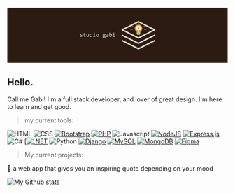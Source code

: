 ![ ](studio-gabi-header.png)

## Hello.

Call me Gabi! I'm a full stack developer, and lover of great design. I'm here to learn and get good.  

> my current tools:

![HTML](https://img.shields.io/badge/HTML5-E34F26?style=for-the-badge&logo=html5&logoColor=white)
![CSS](https://img.shields.io/badge/CSS3-1572B6?style=for-the-badge&logo=css3&logoColor=white)
[![Bootstrap](https://img.shields.io/badge/Bootstrap-7952B3?logo=bootstrap&logoColor=fff)](#)
[![PHP](https://img.shields.io/badge/php-%23777BB4.svg?&logo=php&logoColor=white)](#)
![Javascript](https://img.shields.io/badge/JavaScript-F7DF1E?style=for-the-badge&logo=javascript&logoColor=black)
[![NodeJS](https://img.shields.io/badge/Node.js-6DA55F?logo=node.js&logoColor=white)](#)
[![Express.js](https://img.shields.io/badge/Express.js-%23404d59.svg?logo=express&logoColor=%2361DAFB)](#)
![C#](https://img.shields.io/badge/C%23-239120?style=for-the-badge&logo=c-sharp&logoColor=white)
[[![.NET](https://img.shields.io/badge/.NET-512BD4?logo=dotnet&logoColor=fff)](#)
![Python](https://img.shields.io/badge/Python-3776AB?style=for-the-badge&logo=python&logoColor=white)
[![Django](https://img.shields.io/badge/Django-%23092E20.svg?logo=django&logoColor=white)](#)
[![MySQL](https://img.shields.io/badge/MySQL-4479A1?logo=mysql&logoColor=fff)](#)
[![MongoDB](https://img.shields.io/badge/MongoDB-%234ea94b.svg?logo=mongodb&logoColor=white)](#)
[![Figma](https://img.shields.io/badge/Figma-F24E1E?logo=figma&logoColor=white)](#)


> My current projects:

📖 a web app that gives you an inspiring quote depending on your mood



[![My Github stats](https://github-readme-stats.vercel.app/api?username=gabi-studio)](https://github.com/gabi-studio/github-readme-stats)
